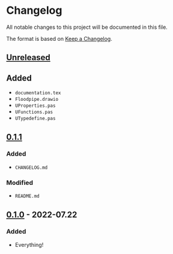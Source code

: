 # Changelog

All notable changes to this project will be documented in this file.

The format is based on [Keep a
Changelog](https://keepachangelog.com/en/1.0.0/).

## [Unreleased]

## Added

- `documentation.tex`
- `Floodpipe.drawio`
- `UProperties.pas`
- `UFunctions.pas`
- `UTypedefine.pas`

## [0.1.1]

### Added

- `CHANGELOG.md`

### Modified

- `README.md`

## [0.1.0] - 2022-07.22

### Added

- Everything!

[Unreleased]: https://github.com/thezitrox/floodpipe/compare/v0.1.1...HEAD
[0.1.1]: https://github.com/TheZitroX/floodpipe/releases/tag/v0.1.1
[0.1.0]: https://github.com/TheZitroX/floodpipe/releases/tag/v0.1.0